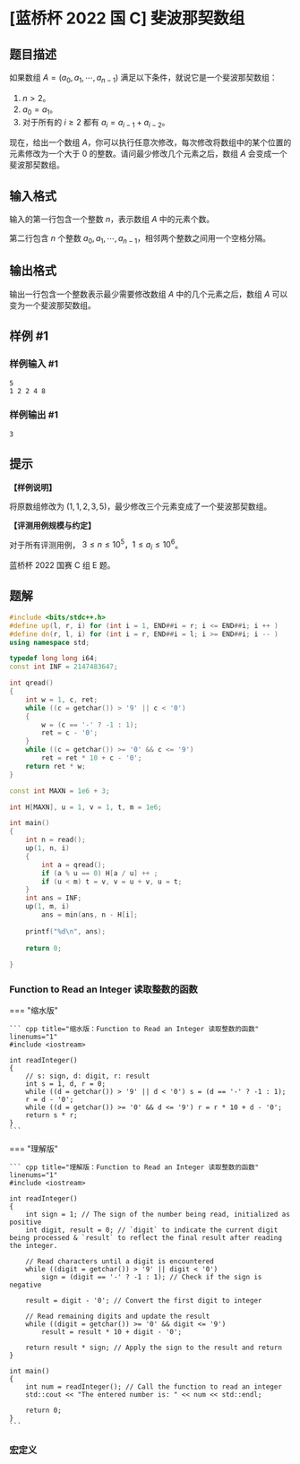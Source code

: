 # [蓝桥杯 2022 国 C] 斐波那契数组

## 题目描述

如果数组 $A = (a_0,a_1,\cdots,a_{n − 1})$ 满足以下条件，就说它是一个斐波那契数组：

1. $n>2$。
2. $a_0=a_1$。
3. 对于所有的 $i\ge2$ 都有 $a_i=a_{i-1}+a_{i-2}$。

现在，给出一个数组 $A$，你可以执行任意次修改，每次修改将数组中的某个位置的元素修改为一个大于 $0$ 的整数。请问最少修改几个元素之后，数组 $A$ 会变成一个斐波那契数组。

## 输入格式

输入的第一行包含一个整数 $n$，表示数组 $A$ 中的元素个数。

第二行包含 $n$ 个整数 $a_0,a_1,\cdots,a_{n−1}$，相邻两个整数之间用一个空格分隔。

## 输出格式

输出一行包含一个整数表示最少需要修改数组 $A$ 中的几个元素之后，数组 $A$ 可以变为一个斐波那契数组。

## 样例 #1

### 样例输入 #1

```
5
1 2 2 4 8
```

### 样例输出 #1

```
3
```

## 提示

**【样例说明】**

将原数组修改为 $(1,1,2,3,5)$，最少修改三个元素变成了一个斐波那契数组。

**【评测用例规模与约定】**

对于所有评测用例， $3 ≤ n ≤ 10^5$，$1 ≤ a_i ≤ 10^6$。

蓝桥杯 2022 国赛 C 组 E 题。

## 题解

``` cpp title="-" linenums="1"
#include <bits/stdc++.h>
#define up(l, r, i) for (int i = 1, END##i = r; i <= END##i; i ++ )
#define dn(r, l, i) for (int i = r, END##i = l; i >= END##i; i -- )
using namespace std;

typedef long long i64;
const int INF = 2147483647;

int qread()
{
    int w = 1, c, ret;
    while ((c = getchar()) > '9' || c < '0')
    {
        w = (c == '-' ? -1 : 1);
        ret = c - '0';
    }
    while ((c = getchar()) >= '0' && c <= '9')
        ret = ret * 10 + c - '0';
    return ret * w;
}

const int MAXN = 1e6 + 3;

int H[MAXN], u = 1, v = 1, t, m = 1e6;

int main()
{
    int n = read();
    up(1, n, i)
    {
        int a = qread();
        if (a % u == 0) H[a / u] ++ ;
        if (u < m) t = v, v = u + v, u = t;
    }
    int ans = INF;
    up(1, m, i)
        ans = min(ans, n - H[i];
        
    printf("%d\n", ans);
    
    return 0;
    
}
```

### Function to Read an Integer 读取整数的函数

=== "缩水版"

    ``` cpp title="缩水版：Function to Read an Integer 读取整数的函数" linenums="1"
    #include <iostream>
    
    int readInteger()
    {
        // s: sign, d: digit, r: result
        int s = 1, d, r = 0;
        while ((d = getchar()) > '9' || d < '0') s = (d == '-' ? -1 : 1);
        r = d - '0';
        while ((d = getchar()) >= '0' && d <= '9') r = r * 10 + d - '0';
        return s * r;
    }
    ```

=== "理解版"

    ``` cpp title="理解版：Function to Read an Integer 读取整数的函数" linenums="1"
    #include <iostream>
    
    int readInteger()
    {
        int sign = 1; // The sign of the number being read, initialized as positive
        int digit, result = 0; // `digit` to indicate the current digit being processed & `result` to reflect the final result after reading the integer.
        
        // Read characters until a digit is encountered
        while ((digit = getchar()) > '9' || digit < '0')
            sign = (digit == '-' ? -1 : 1); // Check if the sign is negative
            
        result = digit - '0'; // Convert the first digit to integer
        
        // Read remaining digits and update the result
        while ((digit = getchar()) >= '0' && digit <= '9')
            result = result * 10 + digit - '0';
            
        return result * sign; // Apply the sign to the result and return
    }
    
    int main()
    {
        int num = readInteger(); // Call the function to read an integer
        std::cout << "The entered number is: " << num << std::endl;
        
        return 0;
    }
    ```

### 宏定义

